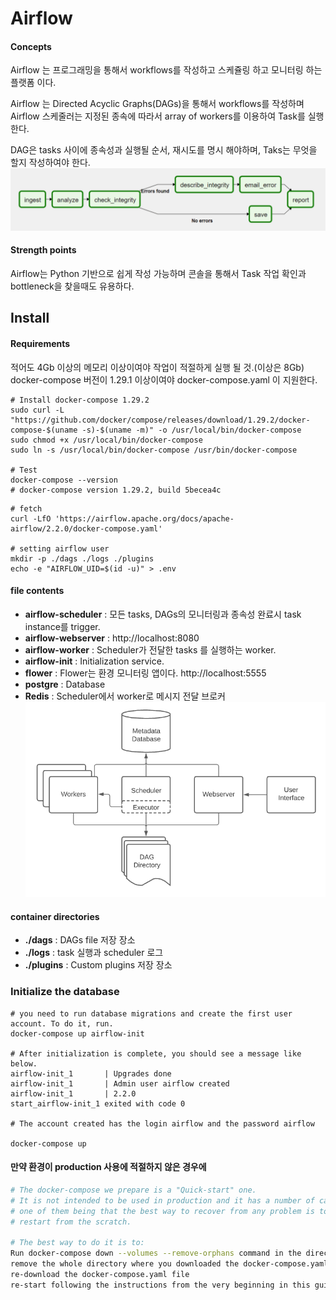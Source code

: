 # Airflow
#### Concepts
Airflow 는 프로그래밍을 통해서 workflows를 작성하고 스케쥴링 하고 모니터링 하는 플랫폼 이다.

Airflow 는 Directed Acyclic Graphs(DAGs)을 통해서 workflows를 작성하며
Airflow 스케줄러는 지정된 종속에 따라서 array of workers를 이용하여 Task를 실행 한다.

DAG은 tasks 사이에 종속성과 실행될 순서, 재시도를 명시 해야하며, 
Taks는 무엇을 할지 작성하여야 한다.
![airflow-1](https://github.com/sanggi-wjg/my_study/blob/main/Airflow/data/airflow-1.png?raw=true)

#### Strength points
Airflow는 Python 기반으로 쉽게 작성 가능하며 콘솔을 통해서 Task 작업 확인과 bottleneck을 찾을때도 유용하다.

## Install
#### Requirements
적어도 4Gb 이상의 메모리 이상이여야 작업이 적절하게 실행 될 것.(이상은 8Gb)
docker-compose 버전이 1.29.1 이상이여야 docker-compose.yaml 이 지원한다.
```
# Install docker-compose 1.29.2 
sudo curl -L "https://github.com/docker/compose/releases/download/1.29.2/docker-compose-$(uname -s)-$(uname -m)" -o /usr/local/bin/docker-compose
sudo chmod +x /usr/local/bin/docker-compose
sudo ln -s /usr/local/bin/docker-compose /usr/bin/docker-compose

# Test
docker-compose --version
# docker-compose version 1.29.2, build 5becea4c
```

```shell script
# fetch
curl -LfO 'https://airflow.apache.org/docs/apache-airflow/2.2.0/docker-compose.yaml'

# setting airflow user 
mkdir -p ./dags ./logs ./plugins
echo -e "AIRFLOW_UID=$(id -u)" > .env
```
#### file contents
* **airflow-scheduler** : 모든 tasks, DAGs의 모니터링과 종속성 완료시 task instance를 trigger.
* **airflow-webserver** : http://localhost:8080
* **airflow-worker** : Scheduler가 전달한 tasks 를 실행하는 worker.
* **airflow-init** : Initialization service.
* **flower** : Flower는 환경 모니터링 앱이다. http://localhost:5555
* **postgre** : Database
* **Redis** : Scheduler에서 worker로 메시지 전달 브로커 
![airflow-2](https://github.com/sanggi-wjg/my_study/blob/main/Airflow/data/airflow-2.png?raw=true)
#### container directories
* **./dags** : DAGs file 저장 장소
* **./logs** : task 실행과 scheduler 로그
* **./plugins** : Custom plugins 저장 장소

### Initialize the database
```shell script
# you need to run database migrations and create the first user account. To do it, run.
docker-compose up airflow-init

# After initialization is complete, you should see a message like below.
airflow-init_1       | Upgrades done
airflow-init_1       | Admin user airflow created
airflow-init_1       | 2.2.0
start_airflow-init_1 exited with code 0

# The account created has the login airflow and the password airflow

docker-compose up

```

#### 만약 환경이 production 사용에 적절하지 않은 경우에
```sh
# The docker-compose we prepare is a "Quick-start" one. 
# It is not intended to be used in production and it has a number of caveats - 
# one of them being that the best way to recover from any problem is to clean it up and 
# restart from the scratch.

# The best way to do it is to:
Run docker-compose down --volumes --remove-orphans command in the directory you downloaded the docker-compose.yaml file
remove the whole directory where you downloaded the docker-compose.yaml file rm -rf '<DIRECTORY>'
re-download the docker-compose.yaml file
re-start following the instructions from the very beginning in this guide
``` 
